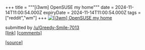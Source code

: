 +++
title = """[i3wm] OpenSUSE my home"""
date = 2024-11-14T11:00:54.000Z
expiryDate = 2024-11-14T11:00:54.000Z
tags = ["reddit","wm"]
+++
[![[i3wm] OpenSUSE my home](https://b.thumbs.redditmedia.com/95BR-6gsJ5ynpfZtRiTw-rVeOPcgbBYSSfn092jDGvc.jpg "[i3wm] OpenSUSE my home")](https://www.reddit.com/r/unixporn/comments/1gr2b5f/i3wm_opensuse_my_home/)

submitted by [/u/Greedy-Smile-7013](https://www.reddit.com/user/Greedy-Smile-7013)  
[\[link\]](https://www.reddit.com/gallery/1gr2b5f) [\[comments\]](https://www.reddit.com/r/unixporn/comments/1gr2b5f/i3wm_opensuse_my_home/)

[[source]](https://www.reddit.com/r/unixporn/comments/1gr2b5f/i3wm_opensuse_my_home/)
